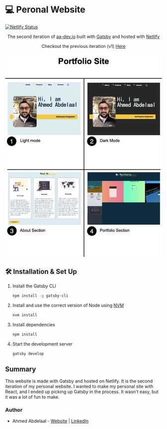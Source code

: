 # 💻 Peronal Website

[![Netlify Status](https://api.netlify.com/api/v1/badges/fe93fb5e-e703-4026-bcae-d29086cb6be8/deploy-status)](https://app.netlify.com/sites/boring-benz-607be6/deploys)

<p align="center">
  The second iteration of <a href="https://aa-dev.io/" target="_blank">aa-dev.io</a> built with <a href="https://www.gatsbyjs.org/" target="_blank">Gatsby</a> and hosted with <a href="https://www.netlify.com/" target="_blank">Netlify</a>
</p>

<p align="center">
  Checkout the previous iteration (v1) <a href="https://shrki416.github.io/Portfolio-Site/">Here</a>
</p>

![project-images](src/images/portfolio_images.png)

## 🛠 Installation & Set Up

1. Install the Gatsby CLI

   ```sh
   npm install -g gatsby-cli
   ```

2. Install and use the correct version of Node using [NVM](https://github.com/nvm-sh/nvm)

   ```sh
   nvm install
   ```

3. Install dependencies

   ```sh
   npm install
   ```

4. Start the development server

   ```sh
   gatsby develop
   ```

## Summary

This website is made with Gatsby and hosted on Netlify. It is the second iteration of my personal website. I wanted to make my personal site with React, and I ended up picking up Gatsby in the process. It wasn't easy, but it was a lot of fun to make.

### Author

- Ahmed Abdelaal - [Website](https://aa-dev.io/) | [LinkedIn](https://www.linkedin.com/feed/)
